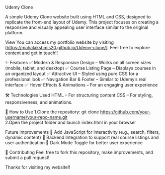 Udemy Clone

A simple Udemy Clone website built using HTML and CSS, designed to replicate the front-end layout of Udemy. This project focuses on creating a responsive and visually appealing user interface similar to the original
platform.

View
You can access my portfolio website by visiting [https://mahalakshmis20.github.io/Udemy-clone/]. Feel free to explore content and get in touch!!

✨ Features
✅ Modern & Responsive Design – Works on all screen sizes (mobile, tablet, and desktop)
✅ Course Listing Page – Displays courses in an organized layout
✅ Attractive UI – Styled using pure CSS for a professional look
✅ Navigation Bar & Footer – Similar to Udemy’s real interface
✅ Hover Effects & Animations – For an engaging user experience

🛠️ Technologies Used
HTML – For structuring content
CSS – For styling, responsiveness, and animations.

📌 How to Use
1.Clone the repository:
  git clone https://github.com/your-username/your-repo-name.git  
2.Open the project folder and launch index.html in your browser

Future Improvements
🔹 Add JavaScript for interactivity (e.g., search, filters, dynamic content)
🔹 Backend Integration to support real course listings and user authentication
🔹 Dark Mode Toggle for better user experience

📌 Contributing
Feel free to fork this repository, make improvements, and submit a pull request!

Thanks for visiting my website!!
